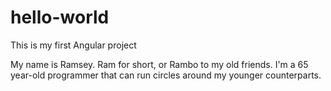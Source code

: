 # hello-world
This is my first Angular project

My name is Ramsey. Ram for short, or Rambo to my old friends. I'm a 65 year-old programmer that can run circles around my younger counterparts.
